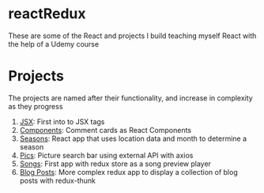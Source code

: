# reactRedux

These are some of the React and projects I build teaching myself React with the help of a Udemy course

# Projects
The projects are named after their functionality, and increase in complexity as they progress
1. [JSX](https://github.com/Coutlaw/ReactRedux/tree/master/jsx): First into to JSX tags
2. [Components](https://github.com/Coutlaw/ReactRedux/tree/master/components): Comment cards as React Components
3. [Seasons](https://github.com/Coutlaw/ReactRedux/tree/master/seasons): React app that uses location data and month to determine a season
4. [Pics](https://github.com/Coutlaw/ReactRedux/tree/master/pics): Picture search bar using external API with axios
5. [Songs](https://github.com/Coutlaw/ReactRedux/tree/master/songs): First app with redux store as a song preview player
6. [Blog Posts](https://github.com/Coutlaw/ReactRedux/tree/master/blog_posts): More complex redux app to display a collection of blog posts with redux-thunk

